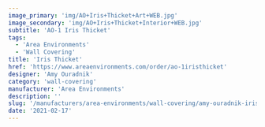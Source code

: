 ```yaml
---
image_primary: 'img/AO+Iris+Thicket+Art+WEB.jpg'
image_secondary: 'img/AO+Iris+Thicket+Interior+WEB.jpg'
subtitle: 'AO-1 Iris Thicket'
tags:
  - 'Area Environments'
  - 'Wall Covering'
title: 'Iris Thicket'
href: 'https://www.areaenvironments.com/order/ao-1iristhicket'
designer: 'Amy Ouradnik'
category: 'wall-covering'
manufacturer: 'Area Environments'
description: ''
slug: '/manufacturers/area-environments/wall-covering/amy-ouradnik-iris-thicket'
date: '2021-02-17'
---
```

